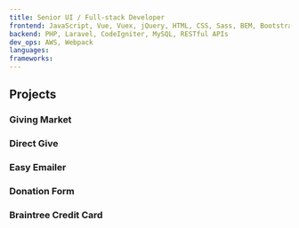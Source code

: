 ```yaml
---
title: Senior UI / Full-stack Developer
frontend: JavaScript, Vue, Vuex, jQuery, HTML, CSS, Sass, BEM, Bootstrap, Bulma, Tailwind, Responsive Design, Web Accessibility
backend: PHP, Laravel, CodeIgniter, MySQL, RESTful APIs
dev_ops: AWS, Webpack
languages:
frameworks:
---
```


## Projects

### Giving Market

### Direct Give

### Easy Emailer

### Donation Form

### Braintree Credit Card
